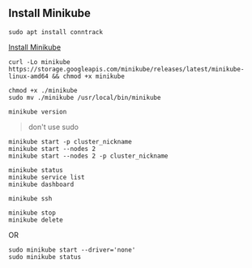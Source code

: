 ## Install Minikube


```text
sudo apt install conntrack
```



[Install Minikube](https://kubernetes.io/docs/tasks/tools/install-minikube/)

```text
curl -Lo minikube https://storage.googleapis.com/minikube/releases/latest/minikube-linux-amd64 && chmod +x minikube

chmod +x ./minikube
sudo mv ./minikube /usr/local/bin/minikube

minikube version
```

> don't use sudo

```text
minikube start -p cluster_nickname
minikube start --nodes 2
minikube start --nodes 2 -p cluster_nickname

minikube status
minikube service list
minikube dashboard

minikube ssh

minikube stop
minikube delete
```

OR

```text
sudo minikube start --driver='none'
sudo minikube status
```


